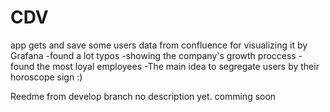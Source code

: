 # CDV
app gets and save some users data from confluence for visualizing it by Grafana
-found a lot typos
-showing the company's growth proccess
-found the most loyal employees
-The main idea to segregate users by their horoscope sign :)

Reedme from develop branch
no description yet. comming soon 

